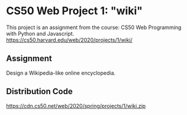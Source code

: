# CS50 Web Project 1:  "wiki"
This project is an assignment from the course: CS50 Web Programming with Python and Javascript.
https://cs50.harvard.edu/web/2020/projects/1/wiki/

## Assignment
Design a Wikipedia-like online encyclopedia.

## Distribution Code 
https://cdn.cs50.net/web/2020/spring/projects/1/wiki.zip
